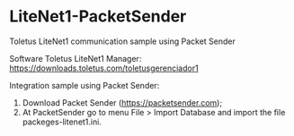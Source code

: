 # LiteNet1-PacketSender
Toletus LiteNet1 communication sample using Packet Sender

Software Toletus LiteNet1 Manager:
https://downloads.toletus.com/toletusgerenciador1

Integration sample using Packet Sender:
1.	Download Packet Sender (https://packetsender.com);
2.	At PacketSender go to menu File > Import Database and import the file packeges-litenet1.ini.
